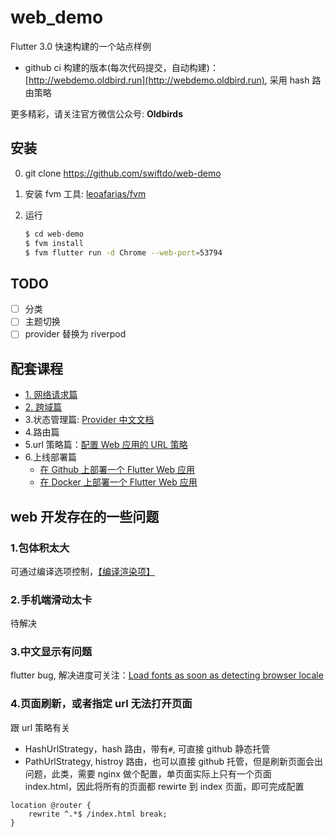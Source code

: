 # web_demo

Flutter 3.0 快速构建的一个站点样例

- github ci 构建的版本(每次代码提交，自动构建)：[http://webdemo.oldbird.run](http://webdemo.oldbird.run), 采用 hash 路由策略

更多精彩，请关注官方微信公众号: **Oldbirds**

## 安装

0. git clone https://github.com/swiftdo/web-demo
1. 安装 fvm 工具: [leoafarias/fvm](https://github.com/leoafarias/fvm)
2. 运行

   ```sh
   $ cd web-demo
   $ fvm install
   $ fvm flutter run -d Chrome --web-port=53794
   ```

## TODO

* [ ] 分类
* [ ] 主题切换
* [ ] provider 替换为 riverpod

## 配套课程

- [1. 网络请求篇](https://juejin.cn/post/6940962419355156494)
- [2. 跨域篇](https://juejin.cn/post/6941744845803225102)
- 3.状态管理篇: [Provider 中文文档](https://github.com/rrousselGit/provider/blob/master/resources/translations/zh-CN/README.md)
- 4.路由篇
- 5.url 策略篇：[配置 Web 应用的 URL 策略](https://flutter.cn/docs/development/ui/navigation/url-strategies)
- 6.上线部署篇
  - [在 Github 上部署一个 Flutter Web 应用](https://oldbird.run/flutter/t5-flutter-web-deploy.html#flutter-web)
  - [在 Docker 上部署一个 Flutter Web 应用](https://oldbird.run/flutter/t6-docker-web-deploy.html)

## web 开发存在的一些问题

### 1.包体积太大

可通过编译选项控制，[【编译渲染项】](https://flutter.cn/docs/development/tools/web-renderers)

### 2.手机端滑动太卡

待解决

### 3.中文显示有问题

flutter bug, 解决进度可关注：[Load fonts as soon as detecting browser locale](https://github.com/flutter/flutter/issues/77023)

### 4.页面刷新，或者指定 url 无法打开页面

跟 url 策略有关

- HashUrlStrategy，hash 路由，带有`#`, 可直接 github 静态托管
- PathUrlStrategy, histroy 路由，也可以直接 github 托管，但是刷新页面会出问题，此类，需要 nginx 做个配置，单页面实际上只有一个页面 index.html，因此将所有的页面都 rewirte 到 index 页面，即可完成配置

```nginx
location @router {
    rewrite ^.*$ /index.html break;
}
```
